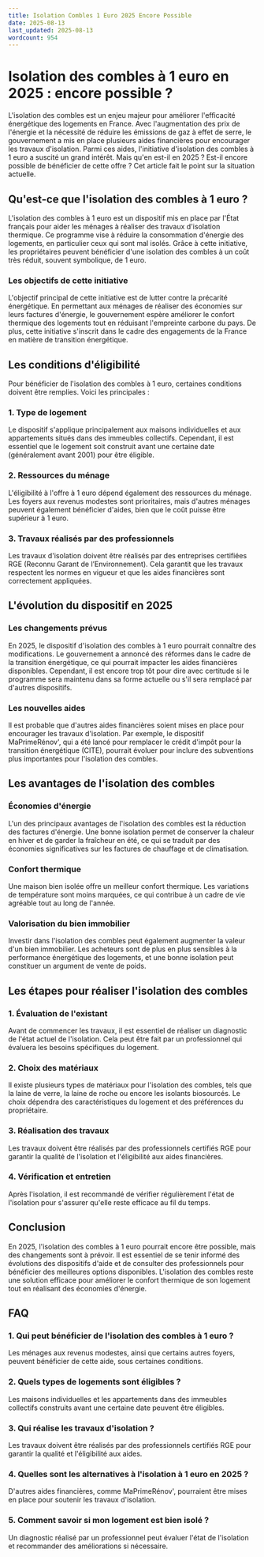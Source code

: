 ```yaml
---
title: Isolation Combles 1 Euro 2025 Encore Possible
date: 2025-08-13
last_updated: 2025-08-13
wordcount: 954
---
```


# Isolation des combles à 1 euro en 2025 : encore possible ?

L'isolation des combles est un enjeu majeur pour améliorer l'efficacité énergétique des logements en France. Avec l'augmentation des prix de l'énergie et la nécessité de réduire les émissions de gaz à effet de serre, le gouvernement a mis en place plusieurs aides financières pour encourager les travaux d'isolation. Parmi ces aides, l'initiative d'isolation des combles à 1 euro a suscité un grand intérêt. Mais qu'en est-il en 2025 ? Est-il encore possible de bénéficier de cette offre ? Cet article fait le point sur la situation actuelle.

## Qu'est-ce que l'isolation des combles à 1 euro ?

L'isolation des combles à 1 euro est un dispositif mis en place par l'État français pour aider les ménages à réaliser des travaux d'isolation thermique. Ce programme vise à réduire la consommation d'énergie des logements, en particulier ceux qui sont mal isolés. Grâce à cette initiative, les propriétaires peuvent bénéficier d'une isolation des combles à un coût très réduit, souvent symbolique, de 1 euro.

### Les objectifs de cette initiative

L'objectif principal de cette initiative est de lutter contre la précarité énergétique. En permettant aux ménages de réaliser des économies sur leurs factures d'énergie, le gouvernement espère améliorer le confort thermique des logements tout en réduisant l'empreinte carbone du pays. De plus, cette initiative s'inscrit dans le cadre des engagements de la France en matière de transition énergétique.

## Les conditions d'éligibilité

Pour bénéficier de l'isolation des combles à 1 euro, certaines conditions doivent être remplies. Voici les principales :

### 1. Type de logement

Le dispositif s'applique principalement aux maisons individuelles et aux appartements situés dans des immeubles collectifs. Cependant, il est essentiel que le logement soit construit avant une certaine date (généralement avant 2001) pour être éligible.

### 2. Ressources du ménage

L'éligibilité à l'offre à 1 euro dépend également des ressources du ménage. Les foyers aux revenus modestes sont prioritaires, mais d'autres ménages peuvent également bénéficier d'aides, bien que le coût puisse être supérieur à 1 euro.

### 3. Travaux réalisés par des professionnels

Les travaux d'isolation doivent être réalisés par des entreprises certifiées RGE (Reconnu Garant de l’Environnement). Cela garantit que les travaux respectent les normes en vigueur et que les aides financières sont correctement appliquées.

## L'évolution du dispositif en 2025

### Les changements prévus

En 2025, le dispositif d'isolation des combles à 1 euro pourrait connaître des modifications. Le gouvernement a annoncé des réformes dans le cadre de la transition énergétique, ce qui pourrait impacter les aides financières disponibles. Cependant, il est encore trop tôt pour dire avec certitude si le programme sera maintenu dans sa forme actuelle ou s'il sera remplacé par d'autres dispositifs.

### Les nouvelles aides

Il est probable que d'autres aides financières soient mises en place pour encourager les travaux d'isolation. Par exemple, le dispositif MaPrimeRénov', qui a été lancé pour remplacer le crédit d'impôt pour la transition énergétique (CITE), pourrait évoluer pour inclure des subventions plus importantes pour l'isolation des combles.

## Les avantages de l'isolation des combles

### Économies d'énergie

L'un des principaux avantages de l'isolation des combles est la réduction des factures d'énergie. Une bonne isolation permet de conserver la chaleur en hiver et de garder la fraîcheur en été, ce qui se traduit par des économies significatives sur les factures de chauffage et de climatisation.

### Confort thermique

Une maison bien isolée offre un meilleur confort thermique. Les variations de température sont moins marquées, ce qui contribue à un cadre de vie agréable tout au long de l'année.

### Valorisation du bien immobilier

Investir dans l'isolation des combles peut également augmenter la valeur d'un bien immobilier. Les acheteurs sont de plus en plus sensibles à la performance énergétique des logements, et une bonne isolation peut constituer un argument de vente de poids.

## Les étapes pour réaliser l'isolation des combles

### 1. Évaluation de l'existant

Avant de commencer les travaux, il est essentiel de réaliser un diagnostic de l'état actuel de l'isolation. Cela peut être fait par un professionnel qui évaluera les besoins spécifiques du logement.

### 2. Choix des matériaux

Il existe plusieurs types de matériaux pour l'isolation des combles, tels que la laine de verre, la laine de roche ou encore les isolants biosourcés. Le choix dépendra des caractéristiques du logement et des préférences du propriétaire.

### 3. Réalisation des travaux

Les travaux doivent être réalisés par des professionnels certifiés RGE pour garantir la qualité de l'isolation et l'éligibilité aux aides financières.

### 4. Vérification et entretien

Après l'isolation, il est recommandé de vérifier régulièrement l'état de l'isolation pour s'assurer qu'elle reste efficace au fil du temps.

## Conclusion

En 2025, l'isolation des combles à 1 euro pourrait encore être possible, mais des changements sont à prévoir. Il est essentiel de se tenir informé des évolutions des dispositifs d'aide et de consulter des professionnels pour bénéficier des meilleures options disponibles. L'isolation des combles reste une solution efficace pour améliorer le confort thermique de son logement tout en réalisant des économies d'énergie.

## FAQ

### 1. Qui peut bénéficier de l'isolation des combles à 1 euro ?

Les ménages aux revenus modestes, ainsi que certains autres foyers, peuvent bénéficier de cette aide, sous certaines conditions.

### 2. Quels types de logements sont éligibles ?

Les maisons individuelles et les appartements dans des immeubles collectifs construits avant une certaine date peuvent être éligibles.

### 3. Qui réalise les travaux d'isolation ?

Les travaux doivent être réalisés par des professionnels certifiés RGE pour garantir la qualité et l'éligibilité aux aides.

### 4. Quelles sont les alternatives à l'isolation à 1 euro en 2025 ?

D'autres aides financières, comme MaPrimeRénov', pourraient être mises en place pour soutenir les travaux d'isolation.

### 5. Comment savoir si mon logement est bien isolé ?

Un diagnostic réalisé par un professionnel peut évaluer l'état de l'isolation et recommander des améliorations si nécessaire.